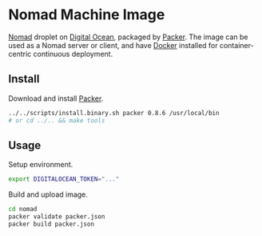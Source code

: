 # Nomad Machine Image

[Nomad][nomad] droplet on [Digital Ocean][do], packaged by [Packer][packer].
The image can be used as a Nomad server or client, and have [Docker][docker]
installed for container-centric continuous deployment.

## Install

Download and install [Packer][packer].

```Bash
../../scripts/install.binary.sh packer 0.8.6 /usr/local/bin
# or cd ../.. && make tools
```

## Usage

Setup environment.

```Bash
export DIGITALOCEAN_TOKEN="..."
```

Build and upload image.

```Bash
cd nomad
packer validate packer.json
packer build packer.json
```


[packer]: https://packer.io/
[nomad]: https://www.nomadproject.io/
[do]: https://www.digitalocean.com/
[docker]: https://www.docker.com/
